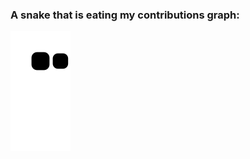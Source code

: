 ### A snake that is eating my contributions graph:

![snake gif](https://github.com/danielzlatanov/danielzlatanov/blob/output/github-contribution-grid-snake.svg)
